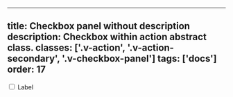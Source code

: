 <!--
 *              Copyright (c) 2025 Visa, Inc.
 *
 * Licensed under the Apache License, Version 2.0 (the "License");
 * you may not use this file except in compliance with the License.
 * You may obtain a copy of the License at
 *
 *         http://www.apache.org/licenses/LICENSE-2.0
 *
 * Unless required by applicable law or agreed to in writing, software
 * distributed under the License is distributed on an "AS IS" BASIS,
 * WITHOUT WARRANTIES OR CONDITIONS OF ANY KIND, either express or implied.
 * See the License for the specific language governing permissions and
 * limitations under the License.
 *
 -->
---
title: Checkbox panel without description
description: Checkbox within action abstract class.
classes: ['.v-action', '.v-action-secondary', '.v-checkbox-panel']
tags: ['docs']
order: 17
---

<div class="v-action v-action-secondary v-flex-col v-checkbox-panel v-align-items-start">
  <div class="v-flex v-align-items-center v-gap-2" style="inline-size: 100%">
    <input class="v-checkbox v-flex-shrink-0" id="checkbox-panel-1" type="checkbox"/>
    <label class="v-label v-typography-label-large" for="checkbox-panel-1">
      Label
    </label>
  </div>
</div>

